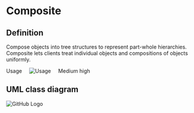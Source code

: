 # Composite

## Definition

Compose objects into tree structures to represent part-whole hierarchies. Composite lets clients treat individual objects and compositions of objects uniformly.

Usage     ![Usage](../../../docs/Pictures/Usage4.png)     Medium high

## UML class diagram

![GitHub Logo](../../../docs/Diagrams/UML/DesignPatterns/Composite.png)
